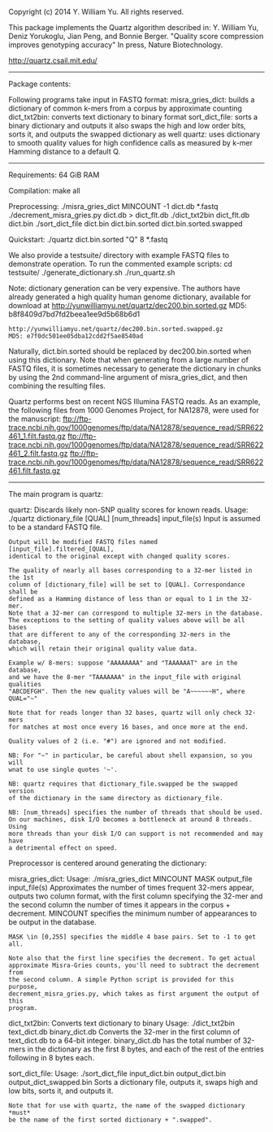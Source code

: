 Copyright (c) 2014 Y. William Yu. All rights reserved.

This package implements the Quartz algorithm described in:
Y. William Yu, Deniz Yorukoglu, Jian Peng, and Bonnie Berger.
"Quality score compression improves genotyping accuracy"
In press, Nature Biotechnology.

http://quartz.csail.mit.edu/

-----------------------------
Package contents:

Following programs take input in FASTQ format:
misra_gries_dict:  builds a dictionary of common k-mers from a corpus by
                   approximate counting
    dict_txt2bin:  converts text dictionary to binary format
  sort_dict_file:  sorts a binary dictionary and outputs it
                   also swaps the high and low order bits, sorts it, and outputs
				   the swapped dictionary as well
          quartz:  uses dictionary to smooth quality values for high confidence
                   calls as measured by k-mer Hamming distance to a default Q.

-----------------------------
Requirements:
	64 GiB RAM

Compilation:
	make all

Preprocessing:
	./misra_gries_dict MINCOUNT -1 dict.db *.fastq
	./decrement_misra_gries.py dict.db > dict_flt.db
	./dict_txt2bin dict_flt.db dict.bin
	./sort_dict_file dict.bin dict.bin.sorted dict.bin.sorted.swapped

Quickstart:
	./quartz dict.bin.sorted "Q" 8 *.fastq

We also provide a testsuite/ directory with example FASTQ files to
demonstrate operation. To run the commented example scripts:
	cd testsuite/
	./generate_dictionary.sh
	./run_quartz.sh

Note: dictionary generation can be very expensive. The authors have already
generated a high quality human genome dictionary, available for download at
	http://yunwilliamyu.net/quartz/dec200.bin.sorted.gz
	MD5: b8f8409d7bd7fd2beea1ee9d5b68b6d1

	http://yunwilliamyu.net/quartz/dec200.bin.sorted.swapped.gz
	MD5: e7f0dc501ee05dba12cdd2f5ae8540ad
Naturally, dict.bin.sorted should be replaced by dec200.bin.sorted when using
this dictionary. Note that when generating from a large number of FASTQ files,
it is sometimes necessary to generate the dictionary in chunks by using the 2nd
command-line argument of misra_gries_dict, and then combining the resulting files.

Quartz performs best on recent NGS Illumina FASTQ reads. As an example, the
following files from 1000 Genomes Project, for NA12878, were used for the
manuscript:
	ftp://ftp-trace.ncbi.nih.gov/1000genomes/ftp/data/NA12878/sequence_read/SRR622461_1.filt.fastq.gz
	ftp://ftp-trace.ncbi.nih.gov/1000genomes/ftp/data/NA12878/sequence_read/SRR622461_2.filt.fastq.gz
	ftp://ftp-trace.ncbi.nih.gov/1000genomes/ftp/data/NA12878/sequence_read/SRR622461.filt.fastq.gz
	
-----------------------------
The main program is quartz:

quartz:
Discards likely non-SNP quality scores for known reads.
Usage: ./quartz dictionary_file [QUAL] [num_threads] input_file(s)
	Input is assumed to be a standard FASTQ file.

	Output will be modified FASTQ files named [input_file].filtered_[QUAL],
	identical to the original except with changed quality scores.

	The quality of nearly all bases corresponding to a 32-mer listed in the 1st
	column of [dictionary_file] will be set to [QUAL]. Correspondance shall be
	defined as a Hamming distance of less than or equal to 1 in the 32-mer.
	Note that a 32-mer can correspond to multiple 32-mers in the database.
	The exceptions to the setting of quality values above will be all bases
	that are different to any of the corresponding 32-mers in the database,
	which will retain their original quality value data.

	Example w/ 8-mers: suppose "AAAAAAAA" and "TAAAAAAT" are in the database,
	and we have the 8-mer "TAAAAAAA" in the input_file with original qualities
	"ABCDEFGH". Then the new quality values will be "A~~~~~~H", where QUAL="~"

	Note that for reads longer than 32 bases, quartz will only check 32-mers
	for matches at most once every 16 bases, and once more at the end.

	Quality values of 2 (i.e. "#") are ignored and not modified.

	NB: For "~" in particular, be careful about shell expansion, so you will
	wnat to use single quotes '~'.

	NB: quartz requires that dictionary_file.swapped be the swapped version
	of the dictionary in the same directory as dictionary_file.

	NB: [num_threads] specifies the number of threads that should be used.
	On our machines, disk I/O becomes a bottleneck at around 8 threads. Using
	more threads than your disk I/O can support is not recommended and may have
	a detrimental effect on speed.

Preprocessor is centered around generating the dictionary:

misra_gries_dict:
Usage: ./misra_gries_dict MINCOUNT MASK output_file input_file(s)
	Approximates the number of times frequent 32-mers appear, outputs two column
	format, with the first column specifying the 32-mer and the second column
	the number of times it appears in the corpus + decrement. MINCOUNT specifies
	the minimum number of appearances to be output in the database.

	MASK \in [0,255] specifies the middle 4 base pairs. Set to -1 to get all.

	Note also that the first line specifies the decrement. To get actual
	approximate Misra-Gries counts, you'll need to subtract the decrement from
	the second column. A simple Python script is provided for this purpose,
	decrement_misra_gries.py, which takes as first argument the output of this
	program.

dict_txt2bin:
Converts text dictionary to binary
Usage: ./dict_txt2bin text_dict.db binary_dict.db
	Converts the 32-mer in the first column of text_dict.db to a 64-bit integer.
	binary_dict.db has the total number of 32-mers in the dictionary as the
	first 8 bytes, and each of the rest of the entries following in 8 bytes each.

sort_dict_file:
Usage: ./sort_dict_file input_dict.bin output_dict.bin output_dict_swapped.bin
	Sorts a dictionary file, outputs it, swaps high and low bits, sorts it, 
	and outputs it.

	Note that for use with quartz, the name of the swapped dictionary *must*
	be the name of the first sorted dictionary + ".swapped".

